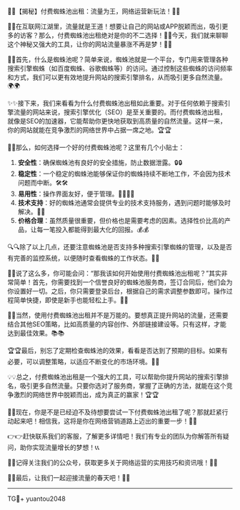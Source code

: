 🎉🎉【揭秘】付费蜘蛛池出租：流量为王，网络运营新玩法！🎉🎉

🚀🚀在互联网江湖里，流量就是王道！想要让自己的网站或APP脱颖而出，吸引更多的访客？那么，付费蜘蛛池出租绝对是你的不二选择！💼💼今天，我们就来聊聊这个神秘又强大的工具，让你的网站流量暴涨不再是梦！💫💫

🌈🌈首先，什么是蜘蛛池呢？简单来说，蜘蛛池就是一个平台，专门用来管理各种搜索引擎蜘蛛（如百度蜘蛛、谷歌蜘蛛等）的访问。通过控制这些蜘蛛的访问频率和方式，我们可以更有效地提升网站的搜索引擎排名，从而吸引更多自然流量。🌍🌍

✨✨接下来，我们来看看为什么付费蜘蛛池出租如此重要。对于任何依赖于搜索引擎流量的网站来说，搜索引擎优化（SEO）是至关重要的。而付费蜘蛛池出租，就像是SEO的加速器，它能帮助你更快地获取到高质量的自然流量。这样一来，你的网站就能在竞争激烈的网络世界中占据一席之地。🏆🏆

🌟🌟那么，如何选择一个好的付费蜘蛛池呢？这里有几个小贴士：
1. **安全性**：确保蜘蛛池有良好的安全措施，防止数据泄露。🔒🔒
2. **稳定性**：一个稳定的蜘蛛池能够保证你的蜘蛛持续不断地工作，不会因为技术问题而中断。🛠🛠
3. **易用性**：操作界面友好，便于管理。👨‍💻👩‍💻
4. **技术支持**：好的蜘蛛池通常会提供专业的技术支持服务，遇到问题时能够及时解决。💬💬
5. **价格合理**：虽然质量很重要，但价格也是需要考虑的因素。选择性价比高的产品，让每一笔投入都能得到最大化的回报。💰💰

🔍🔍除了以上几点，还要注意蜘蛛池是否支持多种搜索引擎蜘蛛的管理，以及是否有完善的监控系统，以便随时查看蜘蛛的工作状态。👀👀

🎈🎈说了这么多，你可能会问：“那我该如何开始使用付费蜘蛛池出租呢？”其实非常简单！首先，你需要找到一个信誉良好的蜘蛛池服务商，签订合同后，他们会为你设置好一切。之后，你只需要登录后台，根据自己的需求调整参数即可。操作过程简单快捷，即使是新手也能轻松上手。📱📱

🌈🌈当然，使用付费蜘蛛池出租并不是万能的。要想真正提升网站的流量，还需要结合其他SEO策略，比如高质量的内容创作、外部链接建设等。只有这样，才能达到最佳效果。📚📚

🏆🏆最后，别忘了定期检查蜘蛛池的效果，看看是否达到了预期的目标。如果有必要，可以调整策略，以适应不断变化的市场环境。🔄🔄

💡💡总之，付费蜘蛛池出租是一个强大的工具，可以帮助你提升网站的搜索引擎排名，吸引更多自然流量。只要你选对了服务商，掌握了正确的方法，就能在这个竞争激烈的网络世界中脱颖而出，成为真正的赢家！🏆🏆

💼💼现在，你是不是已经迫不及待想要尝试一下付费蜘蛛池出租了呢？那就赶紧行动起来吧！相信我，这将是你在网络营销道路上迈出的重要一步！🚀🚀

👉👉赶快联系我们的客服，了解更多详情吧！我们有专业的团队为你解答所有疑问，助你实现流量增长的梦想！📞📞

🌈🌈记得关注我们的公众号，获取更多关于网络运营的实用技巧和资讯哦！👋👋

🎉🎉最后，让我们一起迎接流量的春天吧！🎉🎉

---

TG💪+ yuantou2048
